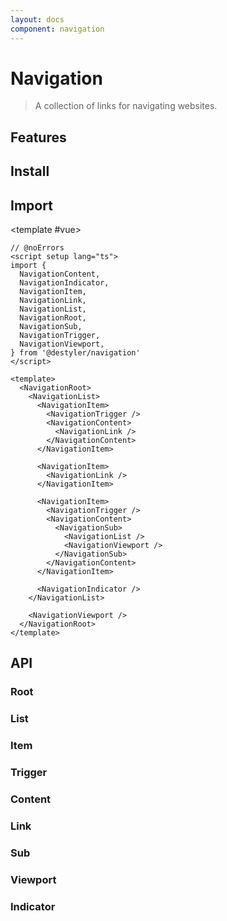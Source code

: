 ```yaml
---
layout: docs
component: navigation
---
```


# Navigation

> A collection of links for navigating websites.

<Preview name="navigation" />

## Features

<Features :lists="[
  'Can be controlled or uncontrolled.',
  'Flexible layout structure with managed tab focus.',
  'Supports submenus.',
  'Optional active item indicator.',
  'Full keyboard navigation.',
  'Exposes CSS variables for advanced animation.',
  'Supports custom timings.',
]" />

## Install

<CodeGroupPackage name="@destyler/navigation" />

## Import

<CodePreview :tabs="[
  {value: 'vue', label: 'index.vue', icon: 'vscode-icons:file-type-vue'}
]">

<template #vue>

```vue twoslash
// @noErrors
<script setup lang="ts">
import {
  NavigationContent,
  NavigationIndicator,
  NavigationItem,
  NavigationLink,
  NavigationList,
  NavigationRoot,
  NavigationSub,
  NavigationTrigger,
  NavigationViewport,
} from '@destyler/navigation'
</script>

<template>
  <NavigationRoot>
    <NavigationList>
      <NavigationItem>
        <NavigationTrigger />
        <NavigationContent>
          <NavigationLink />
        </NavigationContent>
      </NavigationItem>

      <NavigationItem>
        <NavigationLink />
      </NavigationItem>

      <NavigationItem>
        <NavigationTrigger />
        <NavigationContent>
          <NavigationSub>
            <NavigationList />
            <NavigationViewport />
          </NavigationSub>
        </NavigationContent>
      </NavigationItem>

      <NavigationIndicator />
    </NavigationList>

    <NavigationViewport />
  </NavigationRoot>
</template>
```

</template>

</CodePreview>

## API

### Root

<!--@include: ../../packages/components/navigation/.docs/root.md-->

### List

<!--@include: ../../packages/components/navigation/.docs/list.md-->

### Item

<!--@include: ../../packages/components/navigation/.docs/item.md-->

### Trigger

<!--@include: ../../packages/components/navigation/.docs/trigger.md-->

### Content

<!--@include: ../../packages/components/navigation/.docs/content.md-->

### Link

<!--@include: ../../packages/components/navigation/.docs/link.md-->

### Sub

<!--@include: ../../packages/components/navigation/.docs/sub.md-->

### Viewport

<!--@include: ../../packages/components/navigation/.docs/viewport.md-->

### Indicator

<!--@include: ../../packages/components/navigation/.docs/indicator.md-->
